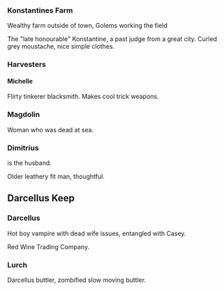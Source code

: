 

### Konstantines Farm
Wealthy farm outside of town,
Golems working the field

The "late honourable" Konstantine, a past judge from a great city. Curled grey moustache, nice simple clothes. 


### Harvesters

#### Michelle
Flirty tinkerer blacksmith. Makes cool trick weapons.


### Magdolin
Woman who was dead at sea.

### Dimitrius 
is the husband.

Older leathery fit man, thoughtful.


## Darcellus Keep

### Darcellus
Hot boy vampire with dead wife issues, entangled with Casey.

Red Wine Trading Company.


### Lurch
Darcellus buttler, zombified slow moving buttler.

